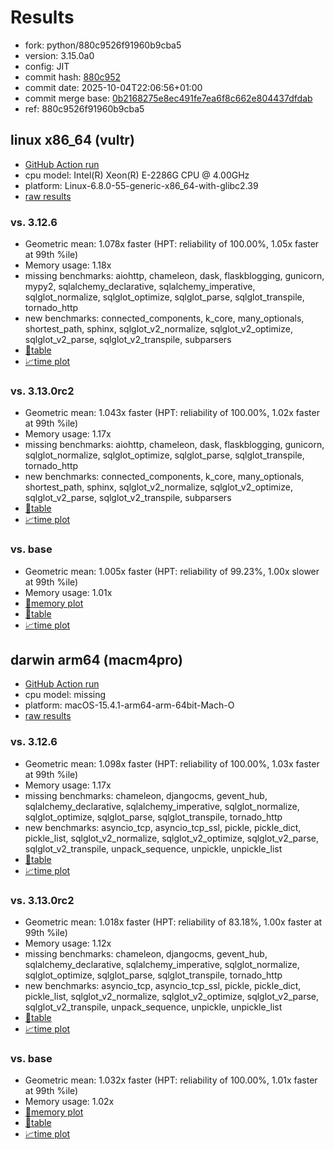 # Results

- fork: python/880c9526f91960b9cba5
- version: 3.15.0a0
- config: JIT
- commit hash: [880c952](https://github.com/python/cpython/commit/880c952)
- commit date: 2025-10-04T22:06:56+01:00
- commit merge base: [0b2168275e8ec491fe7ea6f8c662e804437dfdab](https://github.com/python/cpython/commit/0b2168275e8ec491fe7ea6f8c662e804437dfdab)
- ref: 880c9526f91960b9cba5

## linux x86_64 (vultr)

- [GitHub Action run](https://github.com/facebookexperimental/free-threading-benchmarking/actions/runs/18251316313)
- cpu model: Intel(R) Xeon(R) E-2286G CPU @ 4.00GHz
- platform: Linux-6.8.0-55-generic-x86_64-with-glibc2.39
- [raw results](bm-20251004-vultr-x86_64-python-880c9526f91960b9cba5-3.15.0a0-880c952.json)

### vs. 3.12.6

- Geometric mean: 1.078x faster (HPT: reliability of 100.00%, 1.05x faster at 99th %ile)
- Memory usage: 1.18x
- missing benchmarks: aiohttp, chameleon, dask, flaskblogging, gunicorn, mypy2, sqlalchemy_declarative, sqlalchemy_imperative, sqlglot_normalize, sqlglot_optimize, sqlglot_parse, sqlglot_transpile, tornado_http
- new benchmarks: connected_components, k_core, many_optionals, shortest_path, sphinx, sqlglot_v2_normalize, sqlglot_v2_optimize, sqlglot_v2_parse, sqlglot_v2_transpile, subparsers
- [📄table](bm-20251004-vultr-x86_64-python-880c9526f91960b9cba5-3.15.0a0-880c952-vs-3.12.6.md)
- [📈time plot](bm-20251004-vultr-x86_64-python-880c9526f91960b9cba5-3.15.0a0-880c952-vs-3.12.6.svg)

### vs. 3.13.0rc2

- Geometric mean: 1.043x faster (HPT: reliability of 100.00%, 1.02x faster at 99th %ile)
- Memory usage: 1.17x
- missing benchmarks: aiohttp, chameleon, dask, flaskblogging, gunicorn, sqlglot_normalize, sqlglot_optimize, sqlglot_parse, sqlglot_transpile, tornado_http
- new benchmarks: connected_components, k_core, many_optionals, shortest_path, sphinx, sqlglot_v2_normalize, sqlglot_v2_optimize, sqlglot_v2_parse, sqlglot_v2_transpile, subparsers
- [📄table](bm-20251004-vultr-x86_64-python-880c9526f91960b9cba5-3.15.0a0-880c952-vs-3.13.0rc2.md)
- [📈time plot](bm-20251004-vultr-x86_64-python-880c9526f91960b9cba5-3.15.0a0-880c952-vs-3.13.0rc2.svg)

### vs. base

- Geometric mean: 1.005x faster (HPT: reliability of 99.23%, 1.00x slower at 99th %ile)
- Memory usage: 1.01x
- [🧠memory plot](bm-20251004-vultr-x86_64-python-880c9526f91960b9cba5-3.15.0a0-880c952-vs-base-mem.svg)
- [📄table](bm-20251004-vultr-x86_64-python-880c9526f91960b9cba5-3.15.0a0-880c952-vs-base.md)
- [📈time plot](bm-20251004-vultr-x86_64-python-880c9526f91960b9cba5-3.15.0a0-880c952-vs-base.svg)

## darwin arm64 (macm4pro)

- [GitHub Action run](https://github.com/facebookexperimental/free-threading-benchmarking/actions/runs/18251316313)
- cpu model: missing
- platform: macOS-15.4.1-arm64-arm-64bit-Mach-O
- [raw results](bm-20251004-macm4pro-arm64-python-880c9526f91960b9cba5-3.15.0a0-880c952.json)

### vs. 3.12.6

- Geometric mean: 1.098x faster (HPT: reliability of 100.00%, 1.03x faster at 99th %ile)
- Memory usage: 1.17x
- missing benchmarks: chameleon, djangocms, gevent_hub, sqlalchemy_declarative, sqlalchemy_imperative, sqlglot_normalize, sqlglot_optimize, sqlglot_parse, sqlglot_transpile, tornado_http
- new benchmarks: asyncio_tcp, asyncio_tcp_ssl, pickle, pickle_dict, pickle_list, sqlglot_v2_normalize, sqlglot_v2_optimize, sqlglot_v2_parse, sqlglot_v2_transpile, unpack_sequence, unpickle, unpickle_list
- [📄table](bm-20251004-macm4pro-arm64-python-880c9526f91960b9cba5-3.15.0a0-880c952-vs-3.12.6.md)
- [📈time plot](bm-20251004-macm4pro-arm64-python-880c9526f91960b9cba5-3.15.0a0-880c952-vs-3.12.6.svg)

### vs. 3.13.0rc2

- Geometric mean: 1.018x faster (HPT: reliability of 83.18%, 1.00x faster at 99th %ile)
- Memory usage: 1.12x
- missing benchmarks: chameleon, djangocms, gevent_hub, sqlalchemy_declarative, sqlalchemy_imperative, sqlglot_normalize, sqlglot_optimize, sqlglot_parse, sqlglot_transpile, tornado_http
- new benchmarks: asyncio_tcp, asyncio_tcp_ssl, pickle, pickle_dict, pickle_list, sqlglot_v2_normalize, sqlglot_v2_optimize, sqlglot_v2_parse, sqlglot_v2_transpile, unpack_sequence, unpickle, unpickle_list
- [📄table](bm-20251004-macm4pro-arm64-python-880c9526f91960b9cba5-3.15.0a0-880c952-vs-3.13.0rc2.md)
- [📈time plot](bm-20251004-macm4pro-arm64-python-880c9526f91960b9cba5-3.15.0a0-880c952-vs-3.13.0rc2.svg)

### vs. base

- Geometric mean: 1.032x faster (HPT: reliability of 100.00%, 1.01x faster at 99th %ile)
- Memory usage: 1.02x
- [🧠memory plot](bm-20251004-macm4pro-arm64-python-880c9526f91960b9cba5-3.15.0a0-880c952-vs-base-mem.svg)
- [📄table](bm-20251004-macm4pro-arm64-python-880c9526f91960b9cba5-3.15.0a0-880c952-vs-base.md)
- [📈time plot](bm-20251004-macm4pro-arm64-python-880c9526f91960b9cba5-3.15.0a0-880c952-vs-base.svg)

